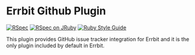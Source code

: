 # Errbit Github Plugin

[![RSpec](https://github.com/errbit/errbit_github_plugin/actions/workflows/rspec.yml/badge.svg)](https://github.com/errbit/errbit_github_plugin/actions/workflows/rspec.yml)
[![RSpec on JRuby](https://github.com/errbit/errbit_github_plugin/actions/workflows/jruby.yml/badge.svg)](https://github.com/errbit/errbit_github_plugin/actions/workflows/jruby.yml)
[![Ruby Style Guide](https://img.shields.io/badge/code_style-standard-brightgreen.svg)](https://github.com/standardrb/standard)

This plugin provides GitHub issue tracker integration for Errbit and it is the
only plugin included by default in Errbit.
